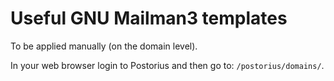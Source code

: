 # Useful GNU Mailman3 templates

To be applied manually (on the domain level).

In your web browser login to Postorius and then go to: `/postorius/domains/`.
